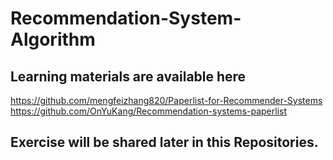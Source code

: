 # Recommendation-System-Algorithm
## Learning materials are available here
https://github.com/mengfeizhang820/Paperlist-for-Recommender-Systems
https://github.com/OnYuKang/Recommendation-systems-paperlist
## Exercise will be shared later in this Repositories.
